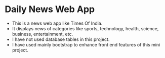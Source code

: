 # Daily News Web App

- This is a news web app like Times Of India. 
- It displays news of categories like sports, technology, health, science, business, entertainment, etc.
- I have not used database tables in this project.
- I have used mainly bootstrap to enhance front end features of this mini project.
